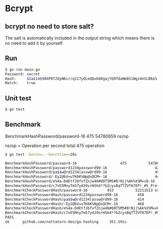 # Bcrypt

## bcrypt no need to store salt?

The salt is automatically included in the output string which means there is no need to add it by yourself.

## Run

```bash
$ go run main.go
Password: secret
Hash:     $2a$14$98XP6TZdyN6ir/q1I7yQLeQQvb60gajYQ9fdaNmb51Wgz4nSLB6oS
Match:    true
```

## Unit test

```bash
$ go test
```

## Benchmark

BenchmarkHashPassword/password-16                    475          54780659 ns/op

ns/op = Operation per second
total 475 operation

```bash
$ go test -bench=. -benchtime=20s

BenchmarkHashPassword/password-16                    475          54780659 ns/op
BenchmarkHashPassword/password1234password99-16                      428          53780665 ns/op
BenchmarkHashPassword/pa$$w@rd1234[assw@rd99-16                      452          53281311 ns/op
BenchmarkHashPassword/-Ey2@bV=uTK6K%Np@sQCM+-16                      448          53139408 ns/op
BenchmarkHashPassword/e%4a-DdEtfJbfxfZnjw46#Q8T5M5#8!Njj%Ak%XSM=vQ-16                450          52942657 ns/op
BenchmarkHashPassword/c7vESMnyTm57y429vrHSk4*?b2cysBqTTZVf67EP!_#5_P!efAbd2haWM-Sd6AU5TxxFV5aZAc5QJsh=VX^dqA2SNe$CpkaPgE33pSZGcSjV-U?ksJEm5uH6Mg@qDf2j-16                 447          53347687 ns/op
BenchmarkCheckPasswordHash/password-16         453          52211613 ns/op
BenchmarkCheckPasswordHash/password1234password99-16         458          55415961 ns/op
BenchmarkCheckPasswordHash/pa$$w@rd1234[assw@rd99-16         414          53107599 ns/op
BenchmarkCheckPasswordHash/-Ey2@bV=uTK6K%Np@sQCM+-16         468          51518254 ns/op
BenchmarkCheckPasswordHash/e%4a-DdEtfJbfxfZnjw46#Q8T5M5#8!Njj%Ak%XSM=vQ-16         456          52328948 ns/op
BenchmarkCheckPasswordHash/c7vESMnyTm57y429vrHSk4*?b2cysBqTTZVf67EP!_#5_P!efAbd2haWM-Sd6AU5TxxFV5aZAc5QJsh=VX^dqA2SNe$CpkaPgE33pSZGcSjV-U?ksJEm5uH6Mg@qDf2j-16            459          50759361 ns/op
PASS
ok      github.com/nattatorn-dev/go-hashing     351.591s

```
